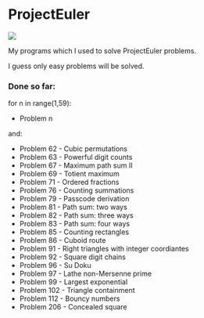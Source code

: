 # ProjectEuler

<img src="https://projecteuler.net/profile/MamCieNaHita.png" />

My programs which I used to solve ProjectEuler problems.

I guess only easy problems will be solved.

### Done so far:
for n in range(1,59):
  - Problem n

and:
- Problem 62 - Cubic permutations
- Problem 63 - Powerful digit counts
- Problem 67 - Maximum path sum II
- Problem 69 - Totient maximum
- Problem 71 - Ordered fractions
- Problem 76 - Counting summations
- Problem 79 - Passcode derivation
- Problem 81 - Path sum: two ways
- Problem 82 - Path sum: three ways
- Problem 83 - Path sum: four ways
- Problem 85 - Counting rectangles
- Problem 86 - Cuboid route
- Problem 91 - Right triangles with integer coordiantes
- Problem 92 - Square digit chains
- Problem 96 - Su Doku
- Problem 97 - Lathe non-Mersenne prime
- Problem 99 - Largest exponential
- Problem 102 - Triangle containment
- Problem 112 - Bouncy numbers
- Problem 206 - Concealed square
